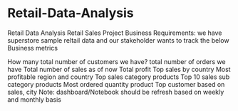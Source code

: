 # Retail-Data-Analysis
Retail Data Analysis
Retail Sales Project Business Requirements: we have superstore sample reltail data and our stakeholder wants to track the below Business metrics

How many total number of customers we have?
total number of orders we have
Total number of sales as of now
Total profit
Top sales by country
Most profitable region and country
Top sales category products
Top 10 sales sub category products
Most ordered quantity product
Top customer based on sales, city Note: dashboard/Notebook should be refresh based on weekly and monthly basis
